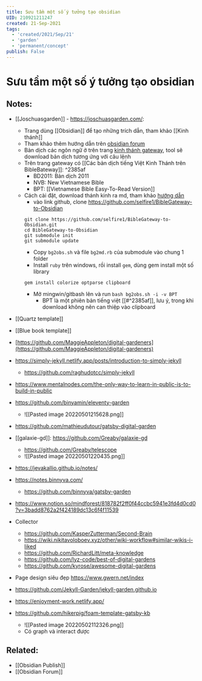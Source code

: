```yaml
---
title: Sưu tầm một số ý tưởng tạo obsidian
UID: 210921211247
created: 21-Sep-2021
tags:
  - 'created/2021/Sep/21'
  - 'garden'
  - 'permanent/concept'
publish: False
---
```

# Sưu tầm một số ý tưởng tạo obsidian

## Notes:
- [[Joschuasgarden]] - https://joschuasgarden.com/: 
	- Trang dùng [[Obsidian]] để tạo những trích dẫn, tham khảo [[Kinh thánh]]
	- Tham khảo thêm hướng dẫn trên [obsidian forum](https://forum.obsidian.md/t/bible-study-in-obsidian-kit-including-the-bible-in-markdown/12503?u=joschua)
	- Bản dịch các ngôn ngữ ở trên trang [kinh thánh gateway](https://www.biblegateway.com/versions/Vietnamese-Bible-Easy-to-Read-Version-BPT/#booklist), tool sẽ download bản dịch tương ứng với câu lệnh
	- Trên trang gateway có [[Các bản dịch tiếng Việt Kinh Thánh trên BibleBateway]]:  ^2385af
		- BD2011: Bản dịch 2011
		- NVB: New Vietnamese Bible
		- BPT: [[Vietnamese Bible Easy-To-Read Version]]
	- Cách cài đặt, download thánh kinh ra md, tham khảo [hướng dẫn](https://github.com/mkudija/BibleGateway-to-Obsidian-Catholic)
		- vào link github, clone https://github.com/selfire1/BibleGateway-to-Obsidian
		```
	 	git clone https://github.com/selfire1/BibleGateway-to-Obsidian.git
	 	cd BibleGateway-to-Obsidian
	 	git submodule init
	 	git submodule update
		```
	 	- Copy `bg2obs.sh` và file `bg2md.rb` của submodule vào chung 1 folder
	 	- Install `ruby` trên windows, rồi install `gem`, dùng gem install một số library
		```
		gem install colorize optparse clipboard
		```
		- Mở mingwin/gitbash lên và run `bash bg2obs.sh -i -v BPT`
			- BPT là một phiên bản tiếng việt [[#^2385af]], lưu ý, trong khi download không nên can thiệp vào clipboard
- [[Quartz template]]
- [[Blue book template]]
- [https://github.com/MaggieAppleton/digital-gardeners](https://github.com/MaggieAppleton/digital-gardeners)
- https://simply-jekyll.netlify.app/posts/introduction-to-simply-jekyll
	- https://github.com/raghudotcc/simply-jekyll
- https://www.mentalnodes.com/the-only-way-to-learn-in-public-is-to-build-in-public
- https://github.com/binyamin/eleventy-garden
	- ![[Pasted image 20220501215628.png]]
- https://github.com/mathieudutour/gatsby-digital-garden
- [[galaxie-gd]]: https://github.com/Greaby/galaxie-gd
	- https://github.com/Greaby/telescope
	- ![[Pasted image 20220501220435.png]]
- https://jevakallio.github.io/notes/
- https://notes.binnyva.com/
	- https://github.com/binnyva/gatsby-garden
- https://www.notion.so/mindforest/818782f2ff0f44ccbc5941e3fd4d0cd0?v=3badd8762a2f424189dc13c6f4f11539
- Collector
	- https://github.com/KasperZutterman/Second-Brain
	- https://wiki.nikitavoloboev.xyz/other/wiki-workflow#similar-wikis-i-liked
	- https://github.com/RichardLitt/meta-knowledge
	- https://github.com/lyz-code/best-of-digital-gardens
	- https://github.com/kyrose/awesome-digital-gardens

- Page design siêu đẹp https://www.gwern.net/index
- https://github.com/Jekyll-Garden/jekyll-garden.github.io
- https://enjoyment-work.netlify.app/
- https://github.com/hikerpig/foam-template-gatsby-kb
	- ![[Pasted image 20220502112326.png]]
	- Có graph và interact được

## Related:
- [[Obsidian Publish]]
- [[Obsidian Forum]]